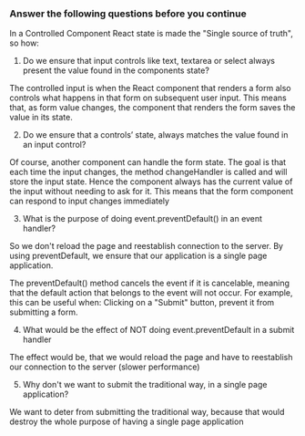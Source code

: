 ### Answer the following questions before you continue

In a Controlled Component React state is made the "Single source of truth", so how:

1. Do we ensure that input controls like text, textarea or select always present the value found in the components state?

The controlled input is when the React component that renders a form also controls what happens in that form on subsequent user input. This means that, as form value changes, the component that renders the form saves the value in its state.

2. Do we ensure that a controls’ state, always matches the value found in an input control?

Of course, another component can handle the form state. The goal is that each time the input changes, the method changeHandler is called and will store the input state. Hence the component always has the current value of the input without needing to ask for it. This means that the form component can respond to input changes immediately

3. What is the purpose of doing event.preventDefault() in an event handler?

So we don't reload the page and reestablish connection to the server. By using preventDefault, we ensure that our application is a single page application.

The preventDefault() method cancels the event if it is cancelable, meaning that the default action that belongs to the event will not occur. For example, this can be useful when: Clicking on a "Submit" button, prevent it from submitting a form.

4. What would be the effect of NOT doing event.preventDefault in a submit handler

The effect would be, that we would reload the page and have to reestablish our connection to the server (slower performance)

5. Why don't we want to submit the traditional way, in a single page application?

We want to deter from submitting the traditional way, because that would destroy the whole purpose of having a single page application
